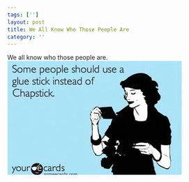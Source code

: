 ```yaml
---
tags: ['']
layout: post
title: We All Know Who Those People Are
category: ''
---
```

We all know who those people are.
![We all know who those people are.](/uploads/2012-10-2-we-all-know-who-those-people-are.jpg)
